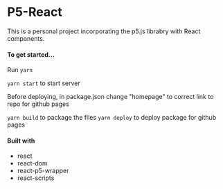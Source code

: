 # P5-React

This is a personal project incorporating the p5.js librabry with React components.

#### To get started...

Run `yarn`

`yarn start` to start server

Before deploying, in package.json change "homepage" to correct link to repo for github pages

`yarn build` to package the files
`yarn deploy` to deploy package for github pages

#### Built with

- react
- react-dom
- react-p5-wrapper
- react-scripts
